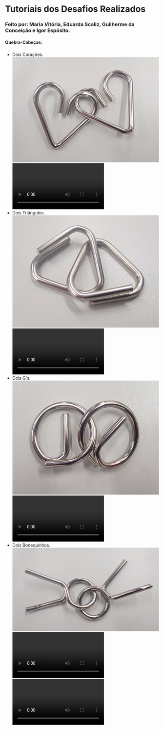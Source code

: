 # Tutoriais dos Desafios Realizados
### Feito por: Maria Vitória, Eduarda Scaliz, Guilherme da Conceição e Igor Espósito.
#### Quebra-Cabeças:
#####
- Dois Corações.
![alt text](Imagens/VideoCapture_20240503-155137.jpg)
<video controls src="Imagens/20240503_145500-1.mp4" title="Title"></video>
- Dois Triângulos.
![alt text](Imagens/VideoCapture_20240503-155154.jpg)
<video controls src="Imagens/20240503_134337-1.mp4" title="Title"></video>
- Dois G's.
![alt text](Imagens/VideoCapture_20240503-155219.jpg)
<video controls src="Imagens/20240503_142818-1.mp4" title="Title"></video>
- Dois Bonequinhos.
![alt text](Imagens/VideoCapture_20240503-155203.jpg)
<video controls src="Imagens/20240503_142137-1.mp4" title="Title"></video>
<video controls src="Imagens/20240503_145750-1.mp4" title="Title"></video>